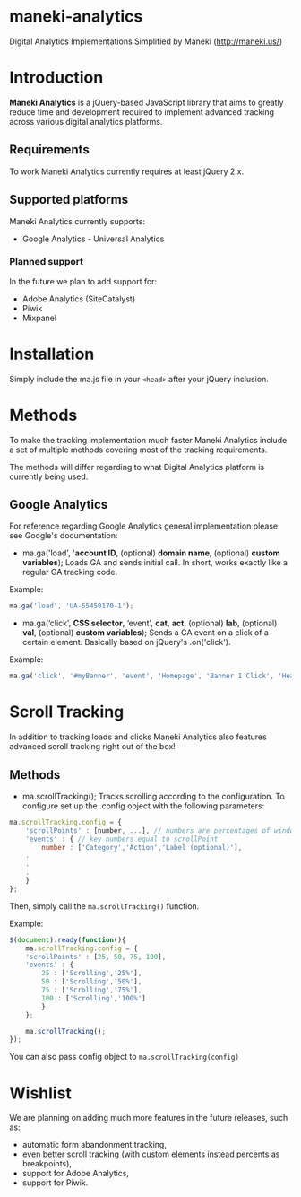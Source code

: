 # maneki-analytics
Digital Analytics Implementations Simplified by Maneki (http://maneki.us/)

# Introduction

**Maneki Analytics** is a jQuery-based JavaScript library that aims to greatly reduce time and development required to implement advanced tracking across various digital analytics platforms.

## Requirements 

To work Maneki Analytics currently requires at least jQuery 2.x.

## Supported platforms

Maneki Analytics currently supports:
- Google Analytics - Universal Analytics

### Planned support

In the future we plan to add support for:
- Adobe Analytics (SiteCatalyst)
- Piwik
- Mixpanel

# Installation

Simply include the ma.js file in your `<head>` after your jQuery inclusion.

# Methods

To make the tracking implementation much faster Maneki Analytics include a set of multiple methods covering most of the tracking requirements.

The methods will differ regarding to what Digital Analytics platform is currently being used.

## Google Analytics

For reference regarding Google Analytics general implementation please see Google's documentation:

- ma.ga('load', '**account ID**, (optional) **domain name**, (optional) **custom variables**);
Loads GA and sends initial call. In short, works exactly like a regular GA tracking code. 

Example: 
```js
ma.ga('load', 'UA-55450170-1');
``` 

- ma.ga(‘click', **CSS selector**, ‘event', **cat**, **act**, (optional) **lab**, (optional) **val**, (optional) **custom variables**);
Sends a GA event on a click of a certain element. Basically based on jQuery's .on('click'). 

Example:
```js
ma.ga('click', '#myBanner', 'event', 'Homepage', 'Banner 1 Click', 'Header');
```

# Scroll Tracking

In addition to tracking loads and clicks Maneki Analytics also features advanced scroll tracking right out of the box! 

## Methods

- ma.scrollTracking();
Tracks scrolling according to the configuration. 
To configure set up the .config object with the following parameters:
```js
ma.scrollTracking.config = {
	'scrollPoints' : [number, ...], // numbers are percentages of window bottom relative to whole document
	'events' : { // key numbers equal to scrollPoint
		number : ['Category','Action','Label (optional)'],
    .
    .
    .
	}
};
```
Then, simply call the `ma.scrollTracking()` function.

Example:
```js
$(document).ready(function(){
	ma.scrollTracking.config = {
	'scrollPoints' : [25, 50, 75, 100],
	'events' : {
		25 : ['Scrolling','25%'],
		50 : ['Scrolling','50%'],
		75 : ['Scrolling','75%'],
		100 : ['Scrolling','100%']
		}
	};

	ma.scrollTracking();
});
```
You can also pass config object to `ma.scrollTracking(config)`

# Wishlist

We are planning on adding much more features in the future releases, such as:
- automatic form abandonment tracking,
- even better scroll tracking (with custom elements instead percents as breakpoints), 
- support for Adobe Analytics, 
- support for Piwik. 
